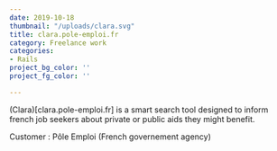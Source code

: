 ```yaml
---
date: 2019-10-18
thumbnail: "/uploads/clara.svg"
title: clara.pole-emploi.fr
category: Freelance work
categories:
- Rails
project_bg_color: ''
project_fg_color: ''

---
```

(Clara)[clara.pole-emploi.fr] is a smart search tool designed to inform french job seekers about private or public aids they might benefit.

Customer : Pôle Emploi (French governement agency)